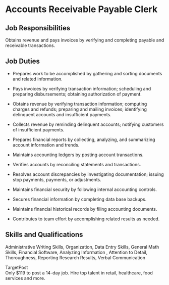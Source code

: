 # Accounts Receivable Payable Clerk

## Job Responsibilities

Obtains revenue and pays invoices by verifying and completing payable and receivable transactions.

## Job Duties

* Prepares work to be accomplished by gathering and sorting documents and related information.

* Pays invoices by verifying transaction information; scheduling and preparing disbursements; obtaining authorization of payment.

* Obtains revenue by verifying transaction information; computing charges and refunds; preparing and mailing invoices; identifying delinquent accounts and insufficient payments.

* Collects revenue by reminding delinquent accounts; notifying customers of insufficient payments.

* Prepares financial reports by collecting, analyzing, and summarizing account information and trends.

* Maintains accounting ledgers by posting account transactions.

* Verifies accounts by reconciling statements and transactions.

* Resolves account discrepancies by investigating documentation; issuing stop payments, payments, or adjustments.

* Maintains financial security by following internal accounting controls.

* Secures financial information by completing data base backups.

* Maintains financial historical records by filing accounting documents.

* Contributes to team effort by accomplishing related results as needed.

## Skills and Qualifications

Administrative Writing Skills, Organization, Data Entry Skills, General Math Skills, Financial Software, Analyzing Information , Attention to Detail, Thoroughness, Reporting Research Results, Verbal Communication

<!-- TARGETPOST AD STARTS HERE-->
<div>
<div class="box-top">
<div class="box-bottom">
<div class="box-left">
<div class="box-right">
<div class="box-bottom-left">
<div class="box-bottom-right">
<div class="box-top-left">
<div class="box-top-right">
<div class="box-content">
<div class="prospect-promo-box">
<div>TargetPost</div>
<div>Only $119 to post a 14-day job. Hire top talent in retail, healthcare, food services and more.</div>
<div class="clearing-div"> </div>
</div>
<!-- TARGETPOST AD ENDS HERE-->

